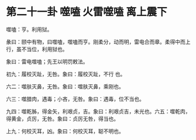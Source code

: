 # 第二十一卦 噬嗑 火雷噬嗑 离上震下


噬嗑：亨。利用狱。

彖曰：颐中有物，曰噬嗑，噬嗑而亨。刚柔分，动而明，雷电合而章。柔得中而上行，虽不当位，利用狱也。

象曰：雷电噬嗑；先王以明罚敕法。

初九：履校灭趾，无咎。象曰：履校灭趾，不行 也。

六二：噬肤灭鼻，无咎。象曰：噬肤灭鼻，乘刚也。

六三：噬腊肉，遇毒；小吝，无咎。象曰：遇毒，位不当也。

九四：噬乾胏，得金矢，利艰贞，吉。象曰：利艰贞吉，未光也。六五：噬乾肉，得黄金，贞厉，无咎。象曰：贞厉无咎，得当也。

上九：何校灭耳，凶。象曰：何校灭耳，聪不明也。

